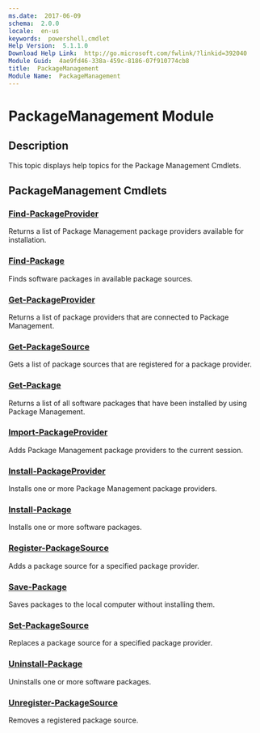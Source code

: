 ```yaml
---
ms.date:  2017-06-09
schema:  2.0.0
locale:  en-us
keywords:  powershell,cmdlet
Help Version:  5.1.1.0
Download Help Link:  http://go.microsoft.com/fwlink/?linkid=392040
Module Guid:  4ae9fd46-338a-459c-8186-07f910774cb8
title:  PackageManagement
Module Name:  PackageManagement
---
```


# PackageManagement Module
## Description
This topic displays help topics for the Package Management Cmdlets.

## PackageManagement Cmdlets
### [Find-PackageProvider](Find-PackageProvider.md)
Returns a list of Package Management package providers available for installation.


### [Find-Package](Find-Package.md)
Finds software packages in available package sources.


### [Get-PackageProvider](Get-PackageProvider.md)
Returns a list of package providers that are connected to Package Management.


### [Get-PackageSource](Get-PackageSource.md)
Gets a list of package sources that are registered for a package provider.


### [Get-Package](Get-Package.md)
Returns a list of all software packages that have been installed by using Package Management.


### [Import-PackageProvider](Import-PackageProvider.md)
Adds Package Management package providers to the current session.


### [Install-PackageProvider](Install-PackageProvider.md)
Installs one or more Package Management package providers.


### [Install-Package](Install-Package.md)
Installs one or more software packages.


### [Register-PackageSource](Register-PackageSource.md)
Adds a package source for a specified package provider.


### [Save-Package](Save-Package.md)
Saves packages to the local computer without installing them.


### [Set-PackageSource](Set-PackageSource.md)
Replaces a package source for a specified package provider.


### [Uninstall-Package](Uninstall-Package.md)
Uninstalls one or more software packages.


### [Unregister-PackageSource](Unregister-PackageSource.md)
Removes a registered package source.

